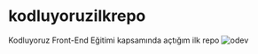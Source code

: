 # kodluyoruzilkrepo
Kodluyoruz Front-End Eğitimi kapsamında açtığım ilk repo
![odev](https://github.com/hasakisi/kodluyoruzilkrepo/blob/main/%C3%B6dev.png)